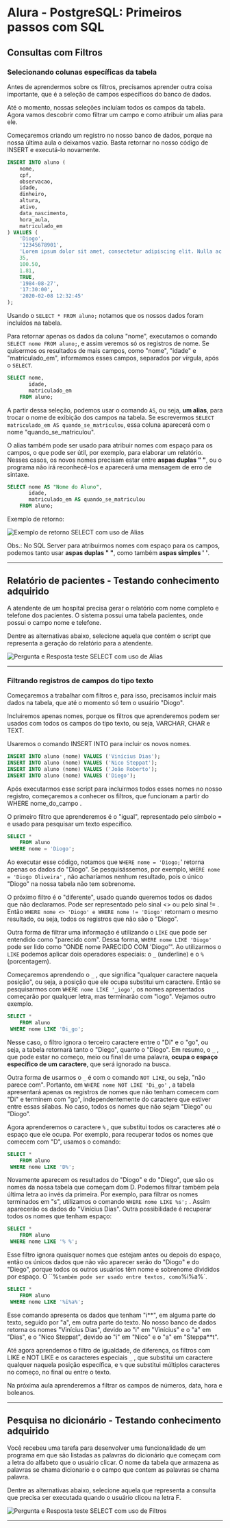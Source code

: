 # Alura - PostgreSQL: Primeiros passos com SQL

## Consultas com Filtros

### Selecionando colunas específicas da tabela

Antes de aprendermos sobre os filtros, precisamos aprender outra coisa importante, que é a seleção de campos específicos do banco de dados.

Até o momento, nossas seleções incluíam todos os campos da tabela. Agora vamos descobrir como filtrar um campo e como atribuir um alias para ele.

Começaremos criando um registro no nosso banco de dados, porque na nossa última aula o deixamos vazio. Basta retornar no nosso código de INSERT e executá-lo novamente.

```sql
INSERT INTO aluno (
    nome,
    cpf,
    observacao,
    idade,
    dinheiro,
    altura,
    ativo,
    data_nascimento,
    hora_aula,
    matriculado_em
) VALUES (
    'Diogo',
    '12345678901',
    'Lorem ipsum dolor sit amet, consectetur adipiscing elit. Nulla ac dui et nisl vestibulum consequat. Integer vitae magna egestas, finibus libero dapibus, maximus magna. Fusce suscipit mi ut dui vestibulum, non vehicula felis fringilla. Vestibulum eget massa blandit, viverra quam non, convallis libero. Morbi ut nunc ligula. Duis tristique purus augue, nec sodales sem scelerisque dignissim. Sed vel rutrum mi. Nunc accumsan magna quis tempus rhoncus. Duis volutpat nulla a aliquet feugiat. Vestibulum rhoncus mi diam, eu consectetur sapien eleifend in. Donec sed facilisis velit. Duis tempus finibus venenatis. Mauris neque nisl, pulvinar eu volutpat eu, laoreet in massa. Quisque vestibulum eros ac tortor facilisis vulputate. Sed iaculis purus non sem tempus mollis. Curabitur felis lectus, aliquam id nunc ut, congue accumsan tellus.',
    35,
    100.50,
    1.81,
    TRUE,
    '1984-08-27',
    '17:30:00',
    '2020-02-08 12:32:45'
);
```

Usando o `SELECT * FROM aluno;` notamos que os nossos dados foram incluídos na tabela.

Para retornar apenas os dados da coluna "nome", executamos o comando `SELECT nome FROM aluno;`, e assim veremos só os registros de nome. Se quisermos os resultados de mais campos, como "nome", "idade" e "matriculado_em", informamos esses campos, separados por vírgula, após o `SELECT`.

```sql
SELECT nome,
       idade,
       matriculado_em
    FROM aluno;
```

A partir dessa seleção, podemos usar o comando `AS`, ou seja, **um alias**, para trocar o nome de exibição dos campos na tabela. Se escrevermos `SELECT matriculado_em AS quando_se_matriculou`, essa coluna aparecerá com o nome "quando_se_matriculou".

O alias também pode ser usado para atribuir nomes com espaço para os campos, o que pode ser útil, por exemplo, para elaborar um relatório. Nesses casos, os novos nomes precisam estar entre **aspas duplas " "**, ou o programa não irá reconhecê-los e aparecerá uma mensagem de erro de sintaxe.

```sql
SELECT nome AS "Nome do Aluno",
       idade,
       matriculado_em AS quando_se_matriculou
    FROM aluno;
```

Exemplo de retorno:

![Exemplo de retorno SELECT com uso de Alias](./images/TelaExemploSelectComAlias.png)

Obs.: No SQL Server para atribuirmos nomes com espaço para os campos, podemos tanto usar **aspas duplas " "**, como também **aspas simples ' '**.

---

## Relatório de pacientes - Testando conhecimento adquirido

A atendente de um hospital precisa gerar o relatório com nome completo e telefone dos pacientes. O sistema possui uma tabela pacientes, onde possui o campo nome e telefone.

Dentre as alternativas abaixo, selecione aquela que contém o script que representa a geração do relatório para a atendente.

![Pergunta e Resposta teste SELECT com uso de Alias](./images/Teste-SelectComUsoAlias.png)

---

### Filtrando registros de campos do tipo texto

Começaremos a trabalhar com filtros e, para isso, precisamos incluir mais dados na tabela, que até o momento só tem o usuário "Diogo".

Incluiremos apenas nomes, porque os filtros que aprenderemos podem ser usados com todos os campos do tipo texto, ou seja, VARCHAR, CHAR e TEXT.

Usaremos o comando INSERT INTO para incluir os novos nomes.

```sql
INSERT INTO aluno (nome) VALUES ('Vinícius Dias');
INSERT INTO aluno (nome) VALUES ('Nico Steppat');
INSERT INTO aluno (nome) VALUES ('João Roberto');
INSERT INTO aluno (nome) VALUES ('Diego');
```

Após executarmos esse script para incluirmos todos esses nomes no nosso registro, começaremos a conhecer os filtros, que funcionam a partir do WHERE nome_do_campo .

O primeiro filtro que aprenderemos é o "igual", representado pelo símbolo = e usado para pesquisar um texto específico.

```sql
SELECT *
    FROM aluno
 WHERE nome = 'Diogo';
```

Ao executar esse código, notamos que `WHERE nome = 'Diogo;`' retorna apenas os dados do "Diogo". Se pesquisássemos, por exemplo, `WHERE nome = 'Diogo Oliveira'` , não acharíamos nenhum resultado, pois o único "Diogo" na nossa tabela não tem sobrenome.

O próximo filtro é o "diferente", usado quando queremos todos os dados que não declaramos. Pode ser representado pelo sinal <> ou pelo sinal != . Então `WHERE nome <> 'Diogo' e WHERE nome != 'Diogo'` retornam o mesmo resultado, ou seja, todos os registros que não são o "Diogo".

Outra forma de filtrar uma informação é utilizando o `LIKE` que pode ser entendido como "parecido com". Dessa forma, `WHERE nome LIKE 'Diogo'` pode ser lido como "ONDE nome PARECIDO COM 'Diogo'". Ao utilizarmos o `LIKE` podemos aplicar dois operadores especiais: o `_` (underline) e o `%` (porcentagem).

Começaremos aprendendo o `_` , que significa "qualquer caractere naquela posição", ou seja, a posição que ele ocupa substitui um caractere. Então se pesquisarmos com `WHERE nome LIKE '_iogo'`, os nomes apresentados começarão por qualquer letra, mas terminarão com "iogo". Vejamos outro exemplo.

```sql
SELECT * 
    FROM aluno
 WHERE nome LIKE 'Di_go';
```

Nesse caso, o filtro ignora o terceiro caractere entre o "Di" e o "go", ou seja, a tabela retornará tanto o "Diego", quanto o "Diogo". Em resumo, o `_` , que pode estar no começo, meio ou final de uma palavra, **ocupa o espaço específico de um caractere**, que será ignorado na busca.

Outra forma de usarmos o `_` é com o comando `NOT LIKE`, ou seja, "não parece com". Portanto, em `WHERE nome NOT LIKE 'Di_go'` , a tabela apresentará apenas os registros de nomes que não tenham comecem com "Di" e terminem com "go", independentemente do caractere que estiver entre essas sílabas. No caso, todos os nomes que não sejam "Diego" ou "Diogo".

Agora aprenderemos o caractere `%` , que substitui todos os caracteres até o espaço que ele ocupa. Por exemplo, para recuperar todos os nomes que comecem com "D", usamos o comando:

```sql
SELECT * 
    FROM aluno
 WHERE nome LIKE 'D%';
```

Novamente aparecem os resultados do "Diogo" e do "Diego", que são os nomes da nossa tabela que começam dom D. Podemos filtrar também pela última letra ao invés da primeira. Por exemplo, para filtrar os nomes terminados em "s", utilizamos o comando `WHERE nome LIKE %s';` . Assim aparecerão os dados do "Vinícius Dias". Outra possibilidade é recuperar todos os nomes que tenham espaço:

```sql
SELECT * 
    FROM aluno
 WHERE nome LIKE '% %';
```

Esse filtro ignora quaisquer nomes que estejam antes ou depois do espaço, então os únicos dados que não vão aparecer serão do "Diogo" e do "Diego", porque todos os outros usuários têm nome e sobrenome divididos por espaço. O ``%` também pode ser usado entre textos, como `%i%a%`.

```sql
SELECT * 
    FROM aluno
 WHERE nome LIKE '%i%a%';
```

Esse comando apresenta os dados que tenham "i**", em alguma parte do texto, seguido por "a", em outra parte do texto. No nosso banco de dados retorna os nomes "Vinícius Dias", devido ao "i" em "Vinícius" e o "a" em "Dias", e o "Nico Steppat", devido ao "i" em "Nico" e o "a" em "Steppa**t".

Até agora aprendemos o filtro de igualdade, de diferença, os filtros com LIKE e NOT LIKE e os caracteres especiais `_` , que substitui um caractere qualquer naquela posição específica, e `%` que substitui múltiplos caracteres no começo, no final ou entre o texto.

Na próxima aula aprenderemos a filtrar os campos de números, data, hora e boleanos.

---

## Pesquisa no dicionário - Testando conhecimento adquirido

Você recebeu uma tarefa para desenvolver uma funcionalidade de um programa em que são listadas as palavras do dicionário que começam com a letra do alfabeto que o usuário clicar. O nome da tabela que armazena as palavras se chama dicionario e o campo que contem as palavras se chama palavra.

Dentre as alternativas abaixo, selecione aquela que representa a consulta que precisa ser executada quando o usuário clicou na letra F.

![Pergunta e Resposta teste SELECT com uso de Filtros](./images/Teste-SelectComUsoFiltros.png)

---
